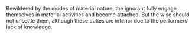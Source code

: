 Bewildered by the modes of material nature, the ignorant fully engage themselves in material activities and become attached. But the wise should not unsettle them, although these duties are inferior due to the performers’ lack of knowledge.